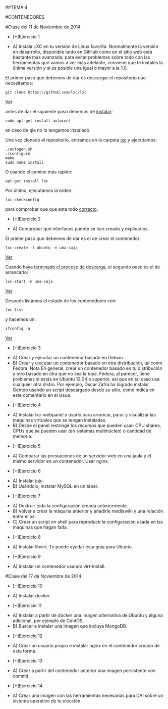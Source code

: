 ##TEMA 4

#CONTENEDORES

#Clase del 11 de Noviembre de 2014
* [+]Ejercicio 1
 - A) Instala LXC en tu versión de Linux favorita. Normalmente la versión en desarrollo, disponible tanto en GitHub como en el sitio web está bastante más avanzada; para evitar problemas sobre todo con las herramientas que vamos a ver más adelante, conviene que te instales la última versión y si es posible una igual o mayor a la 1.0.
 

El primer paso que debemos de dar es descargar el repositorio que necesitamos:

    git clone https://github.com/lxc/lxc

[Ver](https://www.dropbox.com/s/n79xrse4hj2x9w8/Captura%20de%20pantalla%202014-11-24%20a%20la%28s%29%2016.42.29.png?dl=0)

antes de dar el siguiente paso debemos de [instalar](https://www.dropbox.com/s/ui4jtx43m7n4zjq/Captura%20de%20pantalla%202014-11-24%20a%20la%28s%29%2016.46.07.png?dl=0):

    sudo apt-get install autoconf

 en caso de qie no lo tengamos instalado.
 
Una vez clonado el repositorio, entramos en la carpeta [lxc](https://www.dropbox.com/s/72mklpy821318r0/Captura%20de%20pantalla%202014-11-24%20a%20la%28s%29%2016.43.55.png?dl=0) y ejecutamos:

    ./autogen.sh
    ./configure
    make
    sudo make install

O usando el camino más rápido:

    apt-get install lxc

Por último, ejecutamos la orden:

    lxc-ckeckconfig

para comprobar que que esta todo [correcto](https://www.dropbox.com/s/dky9bs7vyr97mfe/Captura%20de%20pantalla%202014-11-24%20a%20la%28s%29%2016.57.13.png?dl=0).


* [+]Ejercicio 2
 - A) Comprobar qué interfaces puente se han creado y explicarlos.

 
El primer paso que debemos de dar es el de crear el contenedor:

    lxc-create -t ubuntu -n una-caja

[Ver](https://www.dropbox.com/s/dnwbr2ju8e5zux1/Captura%20de%20pantalla%202014-11-24%20a%20la%28s%29%2017.06.42.png?dl=0)

Cuando haya [terminado el proceso de descarga](https://www.dropbox.com/s/9sq5fvfv49s8qyp/Captura%20de%20pantalla%202014-11-24%20a%20la%28s%29%2017.19.26.png?dl=0), el segundo paso es el de arrancarlo:

    lxc-start -n una-caja
 
[Ver](https://www.dropbox.com/s/51erhhvx3l8zczb/Captura%20de%20pantalla%202014-11-24%20a%20la%28s%29%2017.24.36.png?dl=0)

Después listamos el estado de los contenedores con:

    lxc-list

y hacemos un:

    ifconfig -a

 [Ver](https://www.dropbox.com/s/erl3hkfbcrusp11/Captura%20de%20pantalla%202014-11-24%20a%20la%28s%29%2017.45.52.png?dl=0)

* [+]Ejercicio 3
 - A) Crear y ejecutar un contenedor basado en Debian.
 - B) Crear y ejecutar un contenedor basado en otra distribución, tal como Fedora. Nota En general, crear un contenedor basado en tu distribución y otro basado en otra que no sea la tuya. Fedora, al parecer, tiene problemas si estás en Ubuntu 13.04 o superior, así que en tal caso usa cualquier otra distro. Por ejemplo, Óscar Zafra ha logrado instalar Gentoo usando un script descargado desde su sitio, como indica en este comentario en el issue.

* [+]Ejercicio 4
 - A) Instalar lxc-webpanel y usarlo para arrancar, parar y visualizar las máquinas virtuales que se tengan instaladas.
 - B) Desde el panel restringir los recursos que pueden usar: CPU shares, CPUs que se pueden usar (en sistemas multinúcleo) o cantidad de memoria.

* [+]Ejercicio 5
 - A) Comparar las prestaciones de un servidor web en una jaula y el mismo servidor en un contenedor. Usar nginx.

* [+]Ejercicio 6
 - A) Instalar juju.
 - B) Usándolo, instalar MySQL en un táper.

* [+]Ejercicio 7
 - A) Destruir toda la configuración creada anteriormente.
 - B) Volver a crear la máquina anterior y añadirle mediawiki y una relación entre ellos.
 - C) Crear un script en shell para reproducir la configuración usada en las máquinas que hagan falta.
 
* [+]Ejercicio 8
 - A) Instalar libvirt. Te puede ayudar esta guía para Ubuntu.

* [+]Ejercicio 9
 - A) Instalar un contenedor usando virt-install.

#Clase del 17 de Noviembre de 2014
* [+]Ejercicio 10
 - A) Instalar docker.

* [+]Ejercicio 11
 - A) Instalar a partir de docker una imagen alternativa de Ubuntu y alguna adicional, por ejemplo de CentOS.
 - B) Buscar e instalar una imagen que incluya MongoDB.

* [+]Ejercicio 12
 - A) Crear un usuario propio e instalar nginx en el contenedor creado de esta forma.

* [+]Ejercicio 13
 - A) Crear a partir del contenedor anterior una imagen persistente con commit.

* [+]Ejercicio 14
 - A) Crear una imagen con las herramientas necesarias para DAI sobre un sistema operativo de tu elección.
